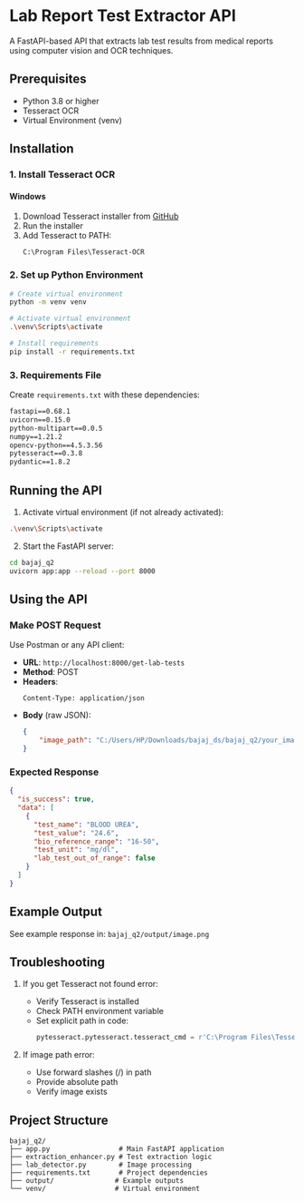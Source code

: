 # Lab Report Test Extractor API

A FastAPI-based API that extracts lab test results from medical reports using computer vision and OCR techniques.

## Prerequisites

- Python 3.8 or higher
- Tesseract OCR
- Virtual Environment (venv)

## Installation

### 1. Install Tesseract OCR

#### Windows
1. Download Tesseract installer from [GitHub](https://github.com/UB-Mannheim/tesseract/wiki)
2. Run the installer
3. Add Tesseract to PATH:
   ```
   C:\Program Files\Tesseract-OCR
   ```

### 2. Set up Python Environment

```bash
# Create virtual environment
python -m venv venv

# Activate virtual environment
.\venv\Scripts\activate

# Install requirements
pip install -r requirements.txt
```

### 3. Requirements File
Create `requirements.txt` with these dependencies:

```txt
fastapi==0.68.1
uvicorn==0.15.0
python-multipart==0.0.5
numpy==1.21.2
opencv-python==4.5.3.56
pytesseract==0.3.8
pydantic==1.8.2
```

## Running the API

1. Activate virtual environment (if not already activated):
```bash
.\venv\Scripts\activate
```

2. Start the FastAPI server:
```bash
cd bajaj_q2
uvicorn app:app --reload --port 8000
```

## Using the API

### Make POST Request

Use Postman or any API client:

- **URL**: `http://localhost:8000/get-lab-tests`
- **Method**: POST
- **Headers**: 
  ```
  Content-Type: application/json
  ```
- **Body** (raw JSON):
  ```json
  {
      "image_path": "C:/Users/HP/Downloads/bajaj_ds/bajaj_q2/your_image.jpg"
  }
  ```

### Expected Response

```json
{
  "is_success": true,
  "data": [
    {
      "test_name": "BLOOD UREA",
      "test_value": "24.6",
      "bio_reference_range": "16-50",
      "test_unit": "mg/dl",
      "lab_test_out_of_range": false
    }
  ]
}
```

## Example Output
See example response in: `bajaj_q2/output/image.png`

## Troubleshooting

1. If you get Tesseract not found error:
   - Verify Tesseract is installed
   - Check PATH environment variable
   - Set explicit path in code:
     ```python
     pytesseract.pytesseract.tesseract_cmd = r'C:\Program Files\Tesseract-OCR\tesseract.exe'
     ```

2. If image path error:
   - Use forward slashes (/) in path
   - Provide absolute path
   - Verify image exists

## Project Structure

```
bajaj_q2/
├── app.py                 # Main FastAPI application
├── extraction_enhancer.py # Test extraction logic
├── lab_detector.py        # Image processing
├── requirements.txt       # Project dependencies
├── output/               # Example outputs
└── venv/                 # Virtual environment
```